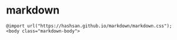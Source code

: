 # markdown
```
@import url("https://hashsan.github.io/markdown/markdown.css");
<body class="markdown-body">
```

